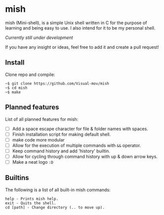 # mish
mish (Mini-shell), is a simple Unix shell written in C for the purpose of learning and being easy to use. I also intend for it to be my personal shell.

*Currently still under development*

If you have any insight or ideas, feel free to add it and create a pull request!

## Install
Clone repo and compile:
```
~$ git clone https://github.com/Visual-mov/mish
~$ cd mish
~$ make
```

## Planned features
List of all planned features for mish:
- [ ] Add a space escape character for file & folder names with spaces.
- [ ] Finish installation script for making default shell.
- [ ] make code more modular
- [ ] Allow for the execution of multiple commands with `&&` operator.
- [ ] Keep command history and add 'history' builtin.
- [ ] Allow for cycling through command history with up & down arrow keys.
- [ ] Make a neat logo `:D`

## Builtins
The following is a list of all built-in mish commands:
```
help - Prints mish help.
exit - Quits the shell.
cd [path] - Change directory (.. to move up).
```